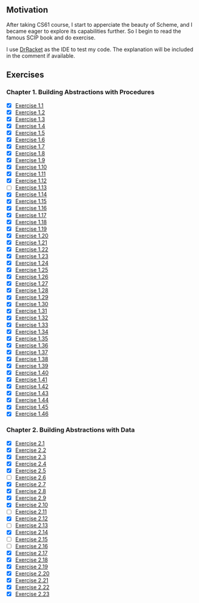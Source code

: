 ## Motivation
After taking CS61 course, I start to apperciate the beauty of Scheme, and I became eager to explore its capabilities further. So I begin to read the famous SCIP book and do exercise.

I use [DrRacket](https://docs.racket-lang.org/drracket/index.html) as the IDE to test my code. The explanation will be included in the comment if available.
## Exercises
### Chapter 1. Building Abstractions with Procedures
- [x] [Exercise 1.1](./Chapter01/01.rkt)
- [x] [Exercise 1.2](./Chapter01/02.rkt)
- [x] [Exercise 1.3](./Chapter01/03.rkt)
- [x] [Exercise 1.4](./Chapter01/04.rkt)
- [x] [Exercise 1.5](./Chapter01/05.rkt)
- [x] [Exercise 1.6](./Chapter01/06.rkt)
- [x] [Exercise 1.7](./Chapter01/07.rkt)
- [x] [Exercise 1.8](./Chapter01/08.rkt)
- [x] [Exercise 1.9](./Chapter01/09.rkt)
- [x] [Exercise 1.10](./Chapter01/10.rkt)
- [x] [Exercise 1.11](./Chapter01/11.rkt)
- [x] [Exercise 1.12](./Chapter01/12.rkt)
- [ ] [Exercise 1.13](./Chapter01/13.rkt)
- [x] [Exercise 1.14](./Chapter01/14.rkt)
- [x] [Exercise 1.15](./Chapter01/15.rkt)
- [x] [Exercise 1.16](./Chapter01/16.rkt)
- [x] [Exercise 1.17](./Chapter01/17.rkt)
- [x] [Exercise 1.18](./Chapter01/18.rkt)
- [x] [Exercise 1.19](./Chapter01/19.rkt)
- [x] [Exercise 1.20](./Chapter01/20.rkt)
- [x] [Exercise 1.21](./Chapter01/21.rkt)
- [x] [Exercise 1.22](./Chapter01/22.rkt)
- [x] [Exercise 1.23](./Chapter01/23.rkt)
- [x] [Exercise 1.24](./Chapter01/24.rkt)
- [x] [Exercise 1.25](./Chapter01/25.rkt)
- [x] [Exercise 1.26](./Chapter01/26.rkt)
- [x] [Exercise 1.27](./Chapter01/27.rkt)
- [x] [Exercise 1.28](./Chapter01/28.rkt)
- [x] [Exercise 1.29](./Chapter01/29.rkt)
- [x] [Exercise 1.30](./Chapter01/30.rkt)
- [x] [Exercise 1.31](./Chapter01/31.rkt)
- [x] [Exercise 1.32](./Chapter01/32.rkt)
- [x] [Exercise 1.33](./Chapter01/33.rkt)
- [x] [Exercise 1.34](./Chapter01/34.rkt)
- [x] [Exercise 1.35](./Chapter01/35.rkt)
- [x] [Exercise 1.36](./Chapter01/36.rkt)
- [x] [Exercise 1.37](./Chapter01/37.rkt)
- [x] [Exercise 1.38](./Chapter01/38.rkt)
- [x] [Exercise 1.39](./Chapter01/39.rkt)
- [x] [Exercise 1.40](./Chapter01/40.rkt)
- [x] [Exercise 1.41](./Chapter01/41.rkt)
- [x] [Exercise 1.42](./Chapter01/42.rkt)
- [x] [Exercise 1.43](./Chapter01/43.rkt)
- [x] [Exercise 1.44](./Chapter01/44.rkt)
- [x] [Exercise 1.45](./Chapter01/45.rkt)
- [x] [Exercise 1.46](./Chapter01/46.rkt)
### Chapter 2. Building Abstractions with Data
- [x] [Exercise 2.1](./Chapter02/01.rkt)
- [x] [Exercise 2.2](./Chapter02/02.rkt)
- [x] [Exercise 2.3](./Chapter02/03.rkt)
- [x] [Exercise 2.4](./Chapter02/04.rkt)
- [x] [Exercise 2.5](./Chapter02/05.rkt)
- [ ] [Exercise 2.6](./Chapter02/06.rkt)
- [x] [Exercise 2.7](./Chapter02/07.rkt)
- [x] [Exercise 2.8](./Chapter02/08.rkt)
- [x] [Exercise 2.9](./Chapter02/09.rkt)
- [x] [Exercise 2.10](./Chapter02/10.rkt)
- [ ] [Exercise 2.11](./Chapter02/11.rkt)
- [x] [Exercise 2.12](./Chapter02/12.rkt)
- [ ] [Exercise 2.13](./Chapter02/13.rkt)
- [x] [Exercise 2.14](./Chapter02/14.rkt)
- [ ] [Exercise 2.15](./Chapter02/15.rkt)
- [ ] [Exercise 2.16](./Chapter02/16.rkt)
- [x] [Exercise 2.17](./Chapter02/17.rkt)
- [x] [Exercise 2.18](./Chapter02/18.rkt)
- [x] [Exercise 2.19](./Chapter02/19.rkt)
- [x] [Exercise 2.20](./Chapter02/20.rkt)
- [x] [Exercise 2.21](./Chapter02/21.rkt)
- [x] [Exercise 2.22](./Chapter02/22.rkt)
- [x] [Exercise 2.23](./Chapter02/23.rkt)